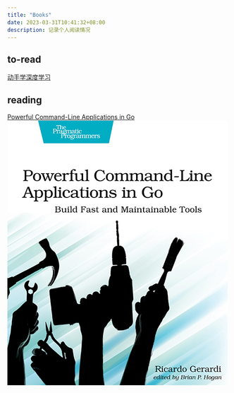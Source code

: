 ```yaml
---
title: "Books"
date: 2023-03-31T10:41:32+08:00
description: 记录个人阅读情况
---
```


## to-read

[动手学深度学习](https://zh.d2l.ai/)

## reading

[Powerful Command-Line Applications in Go](https://pragprog.com/titles/rggo/powerful-command-line-applications-in-go/)
![rggp](rggo-500.jpg)
